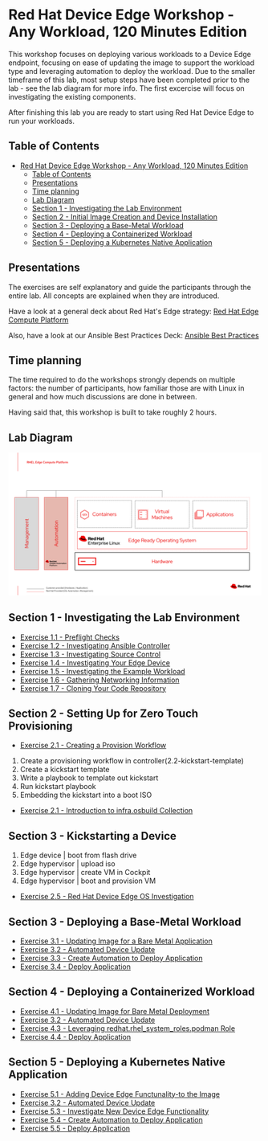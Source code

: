 # Red Hat Device Edge Workshop - Any Workload, 120 Minutes Edition

This workshop focuses on deploying various workloads to a Device Edge endpoint, focusing on ease of updating the image to support the workload type and leveraging automation to deploy the workload. Due to the smaller timeframe of this lab, most setup steps have been completed prior to the lab - see the lab diagram for more info. The first excercise will focus on investigating the existing components.

After finishing this lab you are ready to start using Red Hat Device Edge to run your workloads.

## Table of Contents

- [Red Hat Device Edge Workshop - Any Workload, 120 Minutes Edition](#red-hat-device-edge-workshop---any-workload,-120-minutes-edition)
  - [Table of Contents](#table-of-contents)
  - [Presentations](#presentations)
  - [Time planning](#time-planning)
  - [Lab Diagram](#lab-diagram)
  - [Section 1 - Investigating the Lab Environment](#section-1---investigating-the-lab-environment)
  - [Section 2 - Initial Image Creation and Device Installation](#section-2---initial-image-creation-and-device-installation)
  - [Section 3 - Deploying a Base-Metal Workload](#section-3---deploying-a-bare---metal-workload)
  - [Section 4 - Deploying a Containerized Workload](#section-4---deploying-a-containerized-workload)
  - [Section 5 - Deploying a Kubernetes Native Application](#section-5---deploying-a-kubernetes-native-application)

## Presentations

The exercises are self explanatory and guide the participants through the entire lab. All concepts are explained when they are introduced.

Have a look at a general deck about Red Hat's Edge strategy:
[Red Hat Edge Compute Platform](../../decks/rh_edge_compute_platform.pdf)

Also, have a look at our Ansible Best Practices Deck:
[Ansible Best Practices](../../decks/ansible_best_practices.pdf)

## Time planning

The time required to do the workshops strongly depends on multiple factors: the number of participants, how familiar those are with Linux in general and how much discussions are done in between.

Having said that, this workshop is built to take roughly 2 hours.

## Lab Diagram

![Lab Diagram](../../images/rhde_aw_120_lab_diagram.png)

## Section 1 - Investigating the Lab Environment

* [Exercise 1.1 - Preflight Checks](1.1-preflight)
* [Exercise 1.2 - Investigating Ansible Controller](1.2-controller-intro)
* [Exercise 1.3 - Investigating Source Control](1.3-source-control-intro)
* [Exercise 1.4 - Investigating Your Edge Device](1.4-device-intro)
* [Exercise 1.5 - Investigating the Example Workload](1.5-application-info)
* [Exercise 1.6 - Gathering Networking Information](1.6-network-info)
* [Exercise 1.7 - Cloning Your Code Repository](1.7-coding-intro)

## Section 2 - Setting Up for Zero Touch Provisioning

* [Exercise 2.1 - Creating a Provision Workflow](2.1-provisioning-workflow)
1. Create a provisioning workflow in controller(2.2-kickstart-template)
2. Create a kickstart template
3. Write a playbook to template out kickstart
4. Run kickstart playbook
5. Embedding the kickstart into a boot ISO
* [Exercise 2.1 - Introduction to infra.osbuild Collection](2.1-infra.osbuild-intro)

## Section 3 - Kickstarting a Device

1. Edge device | boot from flash drive
2. Edge hypervisor | upload iso
3. Edge hypervisor | create VM in Cockpit
4. Edge hypervisor | boot and provision VM
* [Exercise 2.5 - Red Hat Device Edge OS Investigation](2.5-os-intro)

## Section 3 - Deploying a Base-Metal Workload

* [Exercise 3.1 - Updating Image for a Bare Metal Application](3.1-base-metal-image)
* [Exercise 3.2 - Automated Device Update](0.1-update-device)
* [Exercise 3.3 - Create Automation to Deploy Application](3.3-bare-metal-app-automation)
* [Exercise 3.4 - Deploy Application](3.4-deploy-bare-metal-app)

## Section 4 - Deploying a Containerized Workload

* [Exercise 4.1 - Updating Image for Bare Metal Deployment](4.1-podman-image)
* [Exercise 3.2 - Automated Device Update](0.1-update-device)
* [Exercise 4.3 - Leveraging redhat.rhel_system_roles.podman Role](4.3-podman-role)
* [Exercise 4.4 - Deploy Application](4.4-deploy-containerized-app)

## Section 5 - Deploying a Kubernetes Native Application

* [Exercise 5.1 - Adding Device Edge Functunality-to the Image](5.1-add-device-edge)
* [Exercise 3.2 - Automated Device Update](0.1-update-device)
* [Exercise 5.3 - Investigate New Device Edge Functionality](5.3-device-edge-features)
* [Exercise 5.4 - Create Automation to Deploy Application](5.4-device-edge-app-deployment)
* [Exercise 5.5 - Deploy Application](2.4-deploy-to-device-edge)
